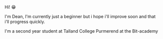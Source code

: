 Hi! 😁

I'm Dean, I'm currently just a beginner but i hope i'll improve soon and that i'll progress quickly.

I'm a second year student at Talland College Purmerend at the Bit-academy
